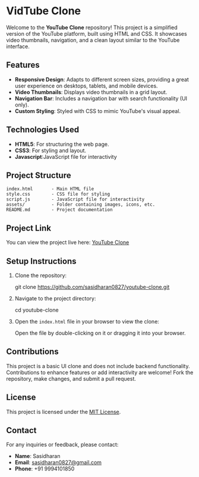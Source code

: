 # VidTube Clone

Welcome to the **YouTube Clone** repository! This project is a simplified version of the YouTube platform, built using HTML and CSS. It showcases video thumbnails, navigation, and a clean layout similar to the YouTube interface.

## Features
- **Responsive Design**: Adapts to different screen sizes, providing a great user experience on desktops, tablets, and mobile devices.
- **Video Thumbnails**: Displays video thumbnails in a grid layout.
- **Navigation Bar**: Includes a navigation bar with search functionality (UI only).
- **Custom Styling**: Styled with CSS to mimic YouTube's visual appeal.

## Technologies Used
- **HTML5**: For structuring the web page.
- **CSS3**: For styling and layout.
- **Javascript**:JavaScript file for interactivity

## Project Structure
```
index.html       - Main HTML file
style.css        - CSS file for styling
script.js        - JavaScript file for interactivity
assets/          - Folder containing images, icons, etc.
README.md        - Project documentation
```

## Project Link
You can view the project live here: [YouTube Clone](https://sasidharan0827.github.io/Youtube-clone/)

## Setup Instructions
1. Clone the repository:
   
   git clone https://github.com/sasidharan0827/youtube-clone.git

2. Navigate to the project directory:
   
   cd youtube-clone

3. Open the `index.html` file in your browser to view the clone:
   
   Open the file by double-clicking on it or dragging it into your browser.



## Contributions
This project is a basic UI clone and does not include backend functionality. Contributions to enhance features or add interactivity are welcome! Fork the repository, make changes, and submit a pull request.

## License
This project is licensed under the [MIT License](LICENSE).

## Contact
For any inquiries or feedback, please contact:
- **Name**: Sasidharan 
- **Email**: sasidharan0827@gmail.com
- **Phone**: +91 9994101850
